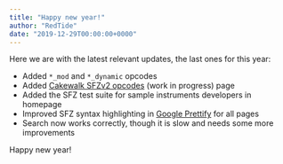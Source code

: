 ```yaml
---
title: "Happy new year!"
author: "RedTide"
date: "2019-12-29T00:00:00+0000"
---
```

Here we are with the latest relevant updates, the last ones for this year:

- Added `*_mod` and `*_dynamic` opcodes
- Added [Cakewalk SFZv2 opcodes] (work in progress) page
- Added the SFZ test suite for sample instruments developers in homepage
- Improved SFZ syntax highlighting in [Google Prettify] for all pages
- Search now works correctly, though it is slow and needs some more improvements

Happy new year!

[Cakewalk SFZv2 opcodes]:  ../../opcodes/index.md?v=cakewalk
[Google Prettify]:         https://github.com/google/code-prettify
